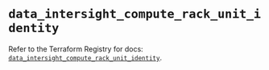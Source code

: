 # `data_intersight_compute_rack_unit_identity`

Refer to the Terraform Registry for docs: [`data_intersight_compute_rack_unit_identity`](https://registry.terraform.io/providers/ciscodevnet/intersight/1.0.71/docs/data-sources/compute_rack_unit_identity).
